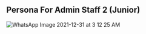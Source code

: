 
## Persona For Admin Staff 2 (Junior)
![WhatsApp Image 2021-12-31 at 3 12 25 AM](https://user-images.githubusercontent.com/61619701/147791415-a173cdfb-48be-4441-bdef-ad6f87b6d5ef.jpeg)

